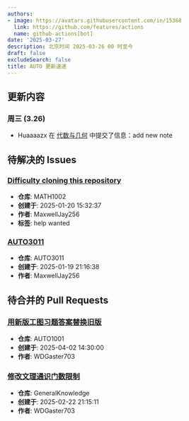```yaml
---
authors:
- image: https://avatars.githubusercontent.com/in/15368
  link: https://github.com/features/actions
  name: github-actions[bot]
date: '2025-03-27'
description: 北京时间 2025-03-26 00 时至今
draft: false
excludeSearch: false
title: AUTO 更新速递
---
```


## 更新内容

### 周三 (3.26)

- Huaaaazx 在 [代数与几何](https://github.com/HITSZ-OpenAuto/MATH1002) 中提交了信息：add new note

## 待解决的 Issues

### [Difficulty cloning this repository](https://github.com/HITSZ-OpenAuto/MATH1002/issues/13)

- **仓库**: MATH1002
- **创建于**: 2025-01-20 15:32:37
- **作者**: MaxwellJay256
- **标签**: help wanted

### [AUTO3011](https://github.com/HITSZ-OpenAuto/AUTO3011/issues/4)

- **仓库**: AUTO3011
- **创建于**: 2025-01-19 21:16:38
- **作者**: MaxwellJay256

## 待合并的 Pull Requests

### [用新版工图习题答案替换旧版](https://github.com/HITSZ-OpenAuto/AUTO1001/pull/17)

- **仓库**: AUTO1001
- **创建于**: 2025-04-02 14:30:00
- **作者**: WDGaster703

### [修改文理通识门数限制](https://github.com/HITSZ-OpenAuto/GeneralKnowledge/pull/6)

- **仓库**: GeneralKnowledge
- **创建于**: 2025-02-22 21:15:11
- **作者**: WDGaster703

